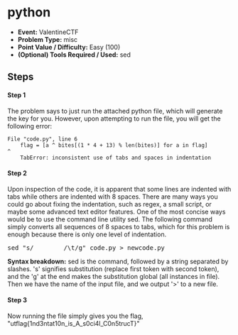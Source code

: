 # python
* **Event:** ValentineCTF
* **Problem Type:** misc
* **Point Value / Difficulty:** Easy (100)
* **(Optional) Tools Required / Used:** sed
​
## Steps​
#### Step 1
The problem says to just run the attached python file, which will generate the key for you. However, upon attempting to run the file, you will get the following error:
```
File "code.py", line 6
    flag = [a ^ bites[(1 * 4 + 13) % len(bites)] for a in flag]                                                                                                                      ^
    TabError: inconsistent use of tabs and spaces in indentation
```

#### Step 2
Upon inspection of the code, it is apparent that some lines are indented with tabs while others are indented with 8 spaces. There are many ways you could go about fixing the indentation, such as regex, a small script, or maybe some advanced text editor features. One of the most concise ways would be to use the command line utility sed. The following command simply converts all sequences of 8 spaces to tabs, which for this problem is enough because there is only one level of indentation.

<pre>sed "s/        /\t/g" code.py > newcode.py </pre>
**Syntax breakdown:** sed is the command, followed by a string separated by slashes. 's' signifies substitution (replace first token with second token), and the 'g' at the end makes the substitution global (all instances in file). Then we have the name of the input file, and we output '>' to a new file.

#### Step 3
Now running the file simply gives you the flag, "utflag{1nd3ntat10n_is_A_s0ci4l_C0n5trucT}"